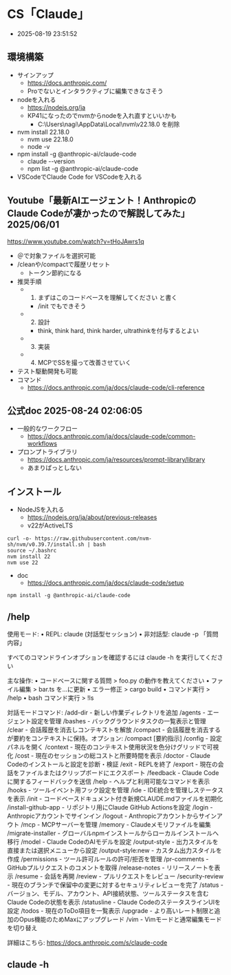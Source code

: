 
# CS「Claude」

- 2025-08-19 23:51:52

## 環境構築

- サインアップ
    - https://docs.anthropic.com/
    - Proでないとインタラクティブに編集できなさそう
- nodeを入れる
    - https://nodejs.org/ja
    - KP41になったのでnvmからnodeを入れ直すといいかも
        - C:\Users\nagi\AppData\Local\nvm\v22.18.0 を削除
- nvm install 22.18.0
    - nvm use 22.18.0
    - node -v
- npm install -g @anthropic-ai/claude-code
    - claude --version
    - npm list -g @anthropic-ai/claude-code
- VSCodeでClaude Code for VSCodeを入れる

## Youtube「最新AIエージェント！AnthropicのClaude Codeが凄かったので解説してみた」 2025/06/01

https://www.youtube.com/watch?v=tHoJAwrs1q

- ＠で対象ファイルを選択可能
- /cleanや/compactで履歴リセット
    - トークン節約になる
- 推奨手順
    - 1. まずはこのコードベースを理解してください と書く
        - /init でもできそう
    - 2. 設計
        - think, think hard, think harder, ultrathinkを付与するとよい
    - 3. 実装
    - 4. MCPでSSを撮って改善させていく
- テスト駆動開発も可能
- コマンド
    - https://docs.anthropic.com/ja/docs/claude-code/cli-reference

## 公式doc 2025-08-24 02:06:05

- 一般的なワークフロー
    - https://docs.anthropic.com/ja/docs/claude-code/common-workflows
- プロンプトライブラリ
    - https://docs.anthropic.com/ja/resources/prompt-library/library
    - あまりぱっとしない

## インストール

- NodeJSを入れる
    - https://nodejs.org/ja/about/previous-releases
    - v22がActiveLTS

```log
curl -o- https://raw.githubusercontent.com/nvm-sh/nvm/v0.39.7/install.sh | bash
source ~/.bashrc
nvm install 22
nvm use 22
```

- doc
    - https://docs.anthropic.com/ja/docs/claude-code/setup

```log
npm install -g @anthropic-ai/claude-code
```

## /help

使用モード:
• REPL: claude (対話型セッション)
• 非対話型: claude -p 「質問内容」

すべてのコマンドラインオプションを確認するには claude -h を実行してください

 主な操作:
 • コードベースに関する質問 > foo.py の動作を教えてください
 • ファイル編集 > bar.ts を...に更新
 • エラー修正 > cargo build
 • コマンド実行 > /help
 • bash コマンド実行 > !ls

 対話モードコマンド:
  /add-dir - 新しい作業ディレクトリを追加
  /agents - エージェント設定を管理
  /bashes - バックグラウンドタスクの一覧表示と管理
  /clear - 会話履歴を消去しコンテキストを解放
  /compact - 会話履歴を消去するが要約をコンテキストに保持。オプション: /compact [要約指示]
  /config - 設定パネルを開く
  /context - 現在のコンテキスト使用状況を色分けグリッドで可視化
  /cost - 現在のセッションの総コストと所要時間を表示
  /doctor - Claude Codeのインストールと設定を診断・検証
  /exit - REPLを終了
  /export - 現在の会話をファイルまたはクリップボードにエクスポート
  /feedback - Claude Codeに関するフィードバックを送信
  /help - ヘルプと利用可能なコマンドを表示
  /hooks - ツールイベント用フック設定を管理
  /ide - IDE統合を管理しステータスを表示
  /init - コードベースドキュメント付き新規CLAUDE.mdファイルを初期化
  /install-github-app - リポジトリ用にClaude GitHub Actionsを設定
  /login - Anthropicアカウントでサインイン
  /logout - Anthropicアカウントからサインアウト
  /mcp - MCPサーバーを管理
  /memory - Claudeメモリファイルを編集
  /migrate-installer - グローバルnpmインストールからローカルインストールへ移行
  /model - Claude CodeのAIモデルを設定
  /output-style - 出力スタイルを直接または選択メニューから設定
  /output-style:new - カスタム出力スタイルを作成
  /permissions - ツール許可ルールの許可/拒否を管理
  /pr-comments - GitHubプルリクエストのコメントを取得
  /release-notes - リリースノートを表示
  /resume - 会話を再開
  /review - プルリクエストをレビュー
  /security-review - 現在のブランチで保留中の変更に対するセキュリティレビューを完了
  /status - バージョン、モデル、アカウント、API接続状態、ツールステータスを含むClaude Codeの状態を表示
  /statusline - Claude CodeのステータスラインUIを設定
  /todos - 現在のToDo項目を一覧表示
  /upgrade - より高いレート制限と追加のOpus機能のためMaxにアップグレード
  /vim - Vimモードと通常編集モードを切り替え

詳細はこちら: https://docs.anthropic.com/s/claude-code


## claude -h

